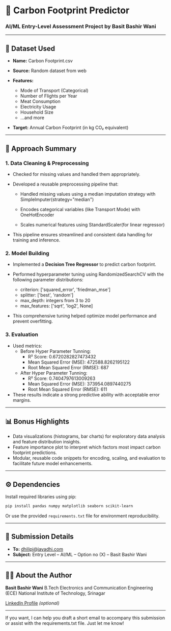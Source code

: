 # 🌱 Carbon Footprint Predictor

### AI/ML Entry-Level Assessment Project by Basit Bashir Wani

---

## 📂 Dataset Used

* **Name:** Carbon Footprint.csv
* **Source:** Random dataset from web
* **Features:**

  * Mode of Transport (Categorical)
  * Number of Flights per Year
  * Meat Consumption
  * Electricity Usage
  * Household Size
  * ...and more
* **Target:** Annual Carbon Footprint (in kg CO₂ equivalent)

---

## 🧠 Approach Summary

### 1. Data Cleaning & Preprocessing
* Checked for missing values and handled them appropriately.

* Developed a reusable preprocessing pipeline that:
  * Handled missing values using a median imputation strategy with SimpleImputer(strategy="median")

  * Encodes categorical variables (like Transport Mode) with OneHotEncoder

  * Scales numerical features using StandardScaler(for linear regressor)

* This pipeline ensures streamlined and consistent data handling for training and inference.
### 2. Model Building

* Implemented a **Decision Tree Regressor** to predict carbon footprint.
* Performed hyperparameter tuning using RandomizedSearchCV with the following parameter distributions:
  * criterion: ['squared_error', 'friedman_mse']
  * splitter: ['best', 'random']
  * max_depth: integers from 3 to 20
  * max_features: ['sqrt', 'log2', None]

* This comprehensive tuning helped optimize model performance and prevent overfitting.


### 3. Evaluation

* Used metrics:
   * Before Hyper Parameter Tunning: 
     * R² Score: 0.6720282827473432
     * Mean Squared Error (MSE): 472588.8262195122
     * Root Mean Squared Error (RMSE): 687
   * After Hyper Parameter Tunning: 
     * R² Score: 0.7404797613009263
     * Mean Squared Error (MSE): 373954.0897440275
     * Root Mean Squared Error (RMSE): 611
* These results indicate a strong predictive ability with acceptable error margins.

---

## 📊 Bonus Highlights

* Data visualizations (histograms, bar charts) for exploratory data analysis and feature distribution insights.
* Feature importance plot to interpret which factors most impact carbon footprint predictions.
* Modular, reusable code snippets for encoding, scaling, and evaluation to facilitate future model enhancements.

---

## ⚙️ Dependencies

Install required libraries using pip:

```bash
pip install pandas numpy matplotlib seaborn scikit-learn
```

Or use the provided `requirements.txt` file for environment reproducibility.

---

## 📧 Submission Details

* **To:** [dhilipj@jayadhi.com](mailto:dhilipj@jayadhi.com)
* **Subject:** Entry Level – AI/ML – Option no (X) – Basit Bashir Wani

---

## 👨‍💻 About the Author

**Basit Bashir Wani**
B.Tech Electronics and Communication Engineering (ECE)
National Institute of Technology, Srinagar

[LinkedIn Profile](https://www.linkedin.com/in/basitbashirwani) *(optional)*

---

If you want, I can help you draft a short email to accompany this submission or assist with the requirements.txt file. Just let me know!
